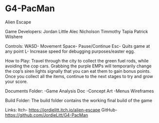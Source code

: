# G4-PacMan
 
Alien Escape

Game Developers:
Jordan Little
Alec Nicholson
Timmothy Tapia
Patrick Wilshere

Controls:
WASD- Movement
Space- Pause/Continue
Esc- Quits game at any point
L- Increase speed for debugging purposes/easter egg.

How to Play:
Travel through the city to collect the green fuel rods, while avoiding the cop cars. Grabbing the purple EMPs will temporarily change the cop’s siren lights signally that you can eat them to gain bonus points. Once you collect all the items, continue to the next stages to try and grow your score.

Documents Folder:
-Game Analysis Doc
-Concept Art
-Menus Wireframes

Build Folder:
The build folder contains the working final build of the game

Links:
Itch- https://jordielitt.itch.io/alien-escape
GitHub- https://github.com/JordieLitt/G4-PacMan
